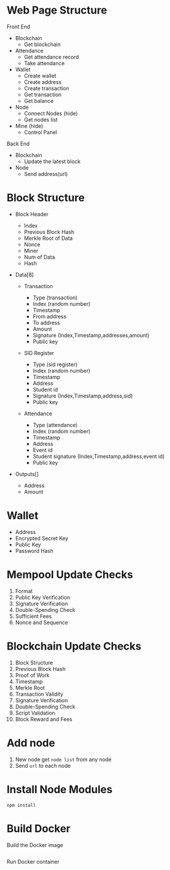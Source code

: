 # Web Page Structure
Front End
- Blockchain
  - Get blockchain
- Attendance
  - Get attendance record
  - Take attendance
- Wallet
  - Create wallet
  - Create address
  - Create transaction
  - Get transaction
  - Get balance
- Node
  - Connect Nodes (hide)
  - Get nodes list
- Mine (hide)
  - Control Panel

Back End
- Blockchain
  - Update the latest block
- Node
  - Send address(url)

# Block Structure
- Block Header
  - Index
  - Previous Block Hash
  - Merkle Root of Data
  - Nonce
  - Miner
  - Num of Data
  - Hash
- Data[8]
  - Transaction
    - Type (transaction)
    - Index (random number)
    - Timestamp
    - From address
    - To address
    - Amount
    - Signature (Index,Timestamp,addresses,amount)
    - Public key
  
  - SID Register
    - Type (sid register)
    - Index (random number)
    - Timestamp
    - Address
    - Student id
    - Signature (Index,Timestamp,address,sid)
    - Public key
      
  - Attendance
    - Type (attendance)
    - Index (random number)
    - Timestamp
    - Address
    - Event id
    - Student signature (Index,Timestamp,address,event id)
    - Public key
      
- Outputs[]
    - Address
    - Amount
      
# Wallet
- Address
- Encrypted Secret Key
- Public Key
- Password Hash

# Mempool Update Checks
1. Format
2. Public Key Verification
3. Signature Verification
4. Double-Spending Check
5. Sufficient Fees
6. Nonce and Sequence

# Blockchain Update Checks
1. Block Structure
2. Previous Block Hash
3. Proof of Work
4. Timestamp
5. Merkle Root
6. Transaction Validity
7. Signature Verification
8. Double-Spending Check
9. Script Validation
10. Block Reward and Fees

# Add node
1. New node get `node list` from any node
2. Send `url` to each node

# Install Node Modules
```
npm install
```


# Build Docker
Build the Docker image
```
```
Run Docker container
```
```

